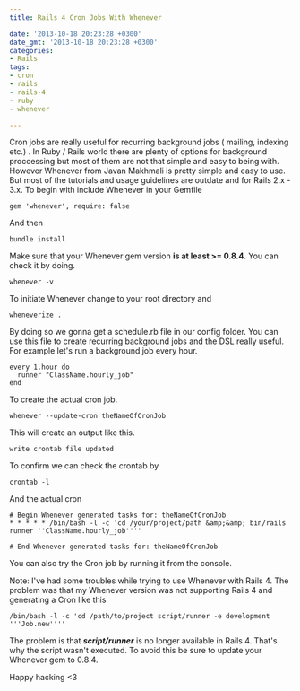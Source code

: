 ```yaml
---
title: Rails 4 Cron Jobs With Whenever

date: '2013-10-18 20:23:28 +0300'
date_gmt: '2013-10-18 20:23:28 +0300'
categories:
- Rails
tags:
- cron
- rails
- rails-4
- ruby
- whenever

---
```

Cron jobs are really useful for recurring background jobs ( mailing, indexing etc.) .
In Ruby / Rails world there are plenty of options for background proccessing but most of them are not that simple and easy to being with. However Whenever from Javan Makhmali is pretty simple and easy to use. But most of the tutorials and usage guidelines are outdate and for Rails 2.x - 3.x.
To begin with include Whenever in your Gemfile

    gem 'whenever', require: false

And then

    bundle install

Make sure that your Whenever gem version <strong>is at least &gt;= 0.8.4</strong>. You can check it by doing.

    whenever -v

To initiate Whenever change to your root directory and

    wheneverize .

By doing so we gonna get a schedule.rb file in our config folder. You can use this file to create recurring background jobs and the DSL really useful. For example let's run a background job every hour.

    every 1.hour do
      runner "ClassName.hourly_job"
    end

To create the actual cron job.

    whenever --update-cron theNameOfCronJob

This will create an output like this.

    write crontab file updated

To confirm we can check the crontab by

    crontab -l

And the actual cron

    # Begin Whenever generated tasks for: theNameOfCronJob
    * * * * * /bin/bash -l -c 'cd /your/project/path &amp;&amp; bin/rails runner ''ClassName.hourly_job''''

    # End Whenever generated tasks for: theNameOfCronJob

You can also try the Cron job by running it from the console.

Note:
I've had some troubles while trying to use Whenever with Rails 4. The problem was that my Whenever version was not supporting Rails 4 and generating a Cron like this

    /bin/bash -l -c 'cd /path/to/project script/runner -e development '''Job.new''''

The problem is that ***script/runner*** is no longer available in Rails 4. That's why the script wasn't executed. To avoid this be sure to update your Whenever gem to 0.8.4.

Happy hacking &lt;3
